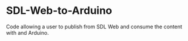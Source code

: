 # SDL-Web-to-Arduino
Code allowing a user to publish from SDL Web and consume the content with and Arduino.

